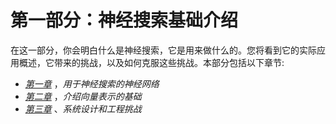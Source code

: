 

# 第一部分：神经搜索基础介绍

在这一部分，你会明白什么是神经搜索，它是用来做什么的。您将看到它的实际应用概述，它带来的挑战，以及如何克服这些挑战。本部分包括以下章节:

*   [*第一章*](B17488_01.xhtml#_idTextAnchor014) ，*用于神经搜索的神经网络*
*   [*第二章*](B17488_02.xhtml#_idTextAnchor027) ，*介绍向量表示的基础*
*   [*第三章*](B17488_03.xhtml#_idTextAnchor044) 、*系统设计和工程挑战*